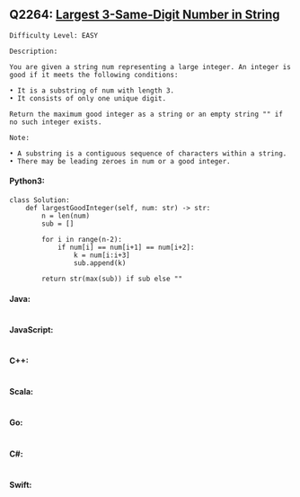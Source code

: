 ## Q2264: [Largest 3-Same-Digit Number in String](https://leetcode.com/problems/largest-3-same-digit-number-in-string/)

```
Difficulty Level: EASY
```

```
Description:

You are given a string num representing a large integer. An integer is good if it meets the following conditions:

• It is a substring of num with length 3.
• It consists of only one unique digit.

Return the maximum good integer as a string or an empty string "" if no such integer exists.

Note:

• A substring is a contiguous sequence of characters within a string.
• There may be leading zeroes in num or a good integer.
```

#### Python3:

```
class Solution:
    def largestGoodInteger(self, num: str) -> str:
        n = len(num)
        sub = []

        for i in range(n-2):
            if num[i] == num[i+1] == num[i+2]:
                k = num[i:i+3]
                sub.append(k)

        return str(max(sub)) if sub else ""
```

#### Java:

```

```

#### JavaScript:

```

```

#### C++:

```

```

#### Scala:

```

```

#### Go:

```

```

#### C#:

```

```

#### Swift:

```

```